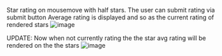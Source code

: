Star rating on mousemove with half stars. 
The user can submit rating via submit button 
Average rating is displayed and so as the current rating of rendered stars 
![image](https://user-images.githubusercontent.com/80393086/137909094-c4e7488e-5cb4-495a-8d77-ab032ce3781b.png)

UPDATE: Now when not currently rating the the star avg rating will be rendered on the the stars 
![image](https://user-images.githubusercontent.com/80393086/137955025-c4a42938-245e-448a-a2e4-024b4f18097b.png)



